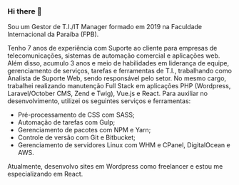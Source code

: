 ### Hi there 👋

<!--
**jailsonss/jailsonss** is a ✨ _special_ ✨ repository because its `README.md` (this file) appears on your GitHub profile.

Here are some ideas to get you started:

- 🔭 I’m currently working on ...
- 🌱 I’m currently learning ...
- 👯 I’m looking to collaborate on ...
- 🤔 I’m looking for help with ...
- 💬 Ask me about ...
- 📫 How to reach me: ...
- 😄 Pronouns: ...
- ⚡ Fun fact: ...
-->

Sou um Gestor de T.I./IT Manager formado em 2019 na Faculdade Internacional da Paraíba (FPB).

Tenho 7 anos de experiência com Suporte ao cliente para empresas de telecomunicações, sistemas de automação comercial e aplicações web.
Além disso, acumulo 3 anos e meio de habilidades em liderança de equipe, gerenciamento de serviços, tarefas e ferramentas de T.I., trabalhando como Analista de Suporte Web, sendo responsável pelo setor.
No mesmo cargo, trabalhei realizando manutenção Full Stack em aplicações PHP (Wordpress, Laravel/October CMS, Zend e Twig), Vue.js e React. Para auxiliar no desenvolvimento, utilizei os seguintes serviços e ferramentas:
- Pré-processamento de CSS com SASS;
- Automação de tarefas com Gulp;
- Gerenciamento de pacotes com NPM e Yarn;
- Controle de versão com Git e Bitbucket;
- Gerenciamento de servidores Linux com WHM e CPanel, DigitalOcean e AWS.

Atualmente, desenvolvo sites em Wordpress como freelancer e estou me especializando em React.
